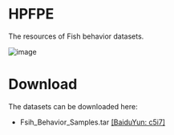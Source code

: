 # HPFPE
The resources of Fish behavior datasets.

![image](https://github.com/junjun0917/HPFPE/blob/main/samplefish.png)

# Download
The datasets can be downloaded here:
- Fsih_Behavior_Samples.tar [[BaiduYun: c5i7]](https://pan.baidu.com/s/1p6dzT1qCpipGvH6JVd32rA?pwd=c5i7)
